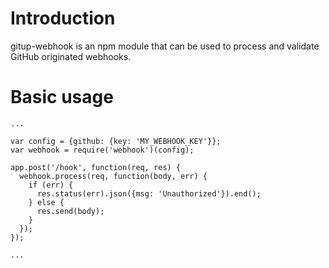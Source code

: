 # Introduction

gitup-webhook is an npm module that can be used to process and validate GitHub originated webhooks.

# Basic usage

```
...

var config = {github: {key: 'MY_WEBHOOK_KEY'}};
var webhook = require('webhook')(config);

app.post('/hook', function(req, res) {
  webhook.process(req, function(body, err) {
    if (err) {
      res.status(err).json({msg: 'Unauthorized'}).end();
    } else {
      res.send(body);
    }
  });
});

...
```
